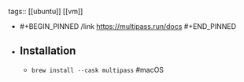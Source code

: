 tags:: [[ubuntu]] [[vm]]

- #+BEGIN_PINNED
  /link https://multipass.run/docs
  #+END_PINNED
- ## Installation
	- `brew install --cask multipass` #macOS